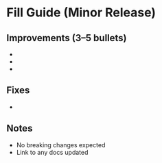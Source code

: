 # Fill Guide (Minor Release)

## Improvements (3–5 bullets)
- 
- 
- 

## Fixes
- 

## Notes
- No breaking changes expected
- Link to any docs updated

